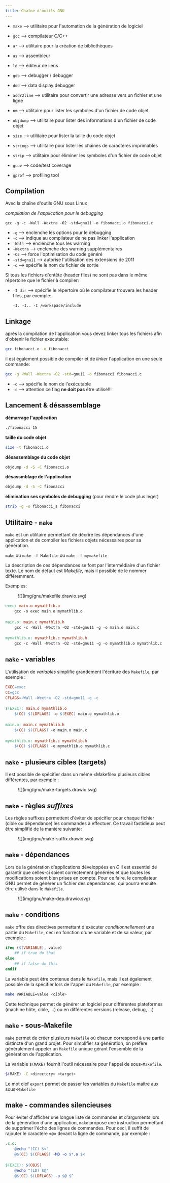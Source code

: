 ```yaml
---
title: Chaîne d'outils GNU
---
```


- `make` --> utilitaire pour l'automation de la génération de logiciel
- `gcc` --> compilateur C/C++
- `ar` --> utilitaire pour la création de bibliothèques
- `as` --> assembleur
- `ld` --> éditeur de liens

- `gdb` --> debugger / debugger
- `ddd` --> data display debugger
- `addr2line` --> utilitaire pour convertir une adresse vers un fichier et une ligne

- `nm` --> utilitaire pour lister les symboles d'un fichier de code objet
- `objdump` --> utilitaire pour lister des informations d'un fichier de code objet
- `size` --> utilitaire pour lister la taille du code objet
- `strings` --> utilitaire pour lister les chaines de caractères imprimables
- `strip` --> utilitaire pour éliminer les symboles d'un fichier de code objet

- `gcov` --> code/test coverage
- `gprof` --> profiling tool

## Compilation

Avec la chaîne d'outils GNU sous Linux

_compilation de l'application pour le debugging_

``` text
gcc -g -c -Wall -Wextra -O2 -std=gnu11 -o fibonacci.o fibonacci.c
```

- `-g` --> enclenche les options pour le debugging
- `-c` --> indique au compilateur de ne pas linker l'application
- `-Wall` --> enclenche tous les warning
- `-Wextra` --> enclenche des warning supplémentaires
- `-O2` --> force l'optimisation du code généré
- `-std=gnu11` --> autorise l'utilisation des extensions de 2011
- `-o` --> spécifie le nom du fichier de sortie

Si tous les fichiers d'entête (header files) ne sont pas dans le
même répertoire que le fichier à compiler:

- `-I dir` --> spécifie le répertoire où le compilateur trouvera les
  header files, par exemple:
  ```
  -I. -I.. -I /workspace/include
  ```

## Linkage

après la compilation de l'application vous devez linker tous les
fichiers afin d'obtenir le fichier exécutable:

``` bash
gcc fibonacci.o -o fibonacci
```

il est également possible de compiler et de _linker_
l'application en une seule commande:

``` bash
gcc -g -Wall -Wextra -O2 -std=gnu11 -o fibonacci fibonacci.c
```

- `-o` --> spécifie le nom de l'exécutable
- `-c` --> attention ce flag **ne doit pas** être utilisé!!!

## Lancement & désassemblage

**démarrage l'application**

``` bash
./fibonacci 15
```

**taille du code objet**

``` bash
size -t fibonacci.o
```

**désassemblage du code objet**

``` bash
objdump -d -S -C fibonacci.o
```

**désassmblage de l'application**

``` bash
objdump -d -S -C fibonacci
```

**élimination ses symboles de debugging** (pour rendre le code plus léger)

``` bash
strip -g -o fibonacci_s fibonacci
```

## Utilitaire - `make`

`make` est un utilitaire permettant de décrire les dépendances d'une application et
de compiler les fichiers objets nécessaires pour sa génération.

`make` ou `make -f Makefile` ou `make -f mymakefile`

La description de ces dépendances se font par l'intermédiaire d'un fichier texte.
Le nom de défaut est _Makefile_, mais il possible de le nommer différemment. 

Exemples:

<figure markdown>
![](img/gnu/makefile.drawio.svg)
</figure>

``` Makefile
exec: main.o mymathlib.o
	gcc -o exec main.o mymathlib.o

main.o: main.c mymathlib.h
	gcc -c -Wall -Wextra -O2 -std=gnu11 -g -o main.o main.c

mymathlib.o: mymathlib.c mymathlib.h
	gcc -c -Wall -Wextra -O2 -std=gnu11 -g -o mymathlib.o mymathlib.c
```

## `make` - variables

L'utilisation de _variables_ simplifie grandement l'écriture des `Makefile`,
par exemple :

``` Makefile
EXEC=exec
CC=gcc
CFLAGS=-Wall -Wextra -O2 -std=gnu11 -g -c

$(EXEC): main.o mymathlib.o
	$(CC) $(LDFLAGS) -o $(EXEC) main.o mymathlib.o

main.o: main.c mymathlib.h
	$(CC) $(CFLAGS) -o main.o main.c

mymathlib.o: mymathlib.c mymathlib.h
	$(CC) $(CFLAGS) -o mymathlib.o mymathlib.c
```

## `make` - plusieurs cibles (targets)

Il est possible de spécifier dans un même «Makefile» plusieurs cibles
différentes, par exemple :

<figure markdown>
![](img/gnu/make-targets.drawio.svg)
</figure>

## `make` - règles _suffixes_

Les règles suffixes permettent d'éviter de spécifier pour chaque fichier (cible
ou dépendance) les commandes à effectuer. Ce travail fastidieux peut être
simplifié de la manière suivante:

<figure markdown>
![](img/gnu/make-suffix.drawio.svg)
</figure>

## `make` - dépendances

Lors de la génération d'applications développées en _C_ il est essentiel de
garantir que celles-ci soient correctement générées et que toutes les
modifications soient bien prises en compte. Pour ce faire, le compilateur GNU
permet de générer un fichier des dépendances, qui pourra ensuite être utilisé
dans le `Makefile`.

<figure markdown>
![](img/gnu/make-dep.drawio.svg)
</figure>

## `make` - conditions

`make` offre des directives permettant d'exécuter _conditionnellement_ une
partie du `Makefile`, ceci en fonction d'une variable et de sa valeur, par exemple :

``` Makefile
ifeq ($(VARIABLE), value)
	## if true do that
else
	## if false do this
endif
```

La variable peut être contenue dans le `Makefile`, mais il est également
possible de la spécifier lors de l'appel du `Makefile`, par exemple :

``` bash
make VARIABLE=value <cible>
```

Cette technique permet de générer un logiciel pour différentes plateformes
(machine hôte, cible, ...) ou en différentes versions (release, debug, ...)

## `make` - sous-Makefile

`make` permet de créer plusieurs `Makefile` où chacun correspond à une
partie distincte d'un grand projet. Pour simplifier sa génération, on préfère
généralement appeler un `Makefile` unique gérant l'ensemble de la
génération de l'application.

La variable `$(MAKE)` fournit l'outil nécessaire pour l'appel de sous-`Makefile`.

``` bash
$(MAKE) -C <directory> <target>
```

Le mot clef `export` permet de passer les variables du `Makefile` maître aux
sous-`Makefile`

## make - commandes silencieuses

Pour éviter d'afficher une longue liste de commandes et d'arguments lors de la
génération d'une application, `make` propose une instruction permettant de
supprimer l'écho des lignes de commandes. Pour ceci, il suffit de rajouter le
caractère «`@`» devant la ligne de commande, par exemple :

``` Makefile
.c.o:
	@echo "(CC) $<"
	@$(CC) $(CFLAGS) -MD -o $*.o $<

$(EXEC): $(OBJS)
	@echo "(LD) $@"
	@$(CC) $(LDFLAGS) -o $@ $^
```